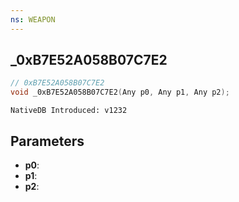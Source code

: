 ```yaml
---
ns: WEAPON
---
```

## _0xB7E52A058B07C7E2

```c
// 0xB7E52A058B07C7E2
void _0xB7E52A058B07C7E2(Any p0, Any p1, Any p2);
```

```
NativeDB Introduced: v1232
```

## Parameters
* **p0**:
* **p1**:
* **p2**:
